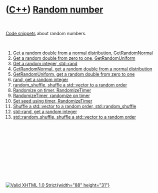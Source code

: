 



 

 

 

 

 

([C++](Cpp.htm)) [Random number](CppRandomNumber.htm)
=====================================================

 

[Code snippets](CppCodeSnippets.htm) about random numbers.

 

1.  [Get a random double from a normal distribution,
    GetRandomNormal](CppGetRandomNormal.htm)
2.  [Get a random double from zero to one,
    GetRandomUniform](CppGetRandomUniform.htm)
3.  [Get a random integer, std::rand](CppRand.htm)
4.  [GetRandomNormal, get a random double from a normal
    distribution](CppGetRandomNormal.htm)
5.  [GetRandomUniform, get a random double from zero to
    one](CppGetRandomUniform.htm)
6.  [rand, get a random integer](CppRand.htm)
7.  [random\_shuffle, shuffle a std::vector to a random
    order](CppRandomShuffle.htm)
8.  [Randomize on timer, RandomizeTimer](CppRandomizeTimer.htm)
9.  [RandomizeTimer, randomize on timer](CppRandomizeTimer.htm)
10. [Set seed using timer, RandomizeTimer](CppRandomizeTimer.htm)
11. [Shuffle a std::vector to a random order,
    std::random\_shuffle](CppRandomShuffle.htm)
12. [std::rand, get a random integer](CppRand.htm)
13. [std::random\_shuffle, shuffle a std::vector to a random
    order](CppRandomShuffle.htm)

 

 

 

 

 





 

[![Valid XHTML 1.0 Strict](valid-xhtml10.png){width="88"
height="31"}](http://validator.w3.org/check?uri=referer)
